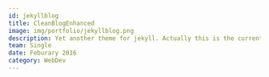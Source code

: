 ```yaml
---
id: jekyllblog
title: CleanBlogEnhanced
image: img/portfolio/jekyllblog.png
description: Yet another theme for jekyll. Actually this is the current website itself. You can find the source code <a href="https://github.com/ShikherVerma/shikherverma.github.io">here</a>. This theme contains some major enhancements which are usually not present in other themes. You have blog post categories, blog is not the default landing page but a sub directory, google analytics, disque comments, read time estimation, jekyll collection for portfolio items, search, travis integration. I was earlier using Freelancer theme before I added blog to my website.
team: Single
date: Feburary 2016
category: WebDev
---
```

